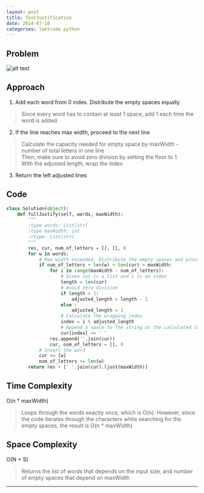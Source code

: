 ```yaml
---
layout: post
title: TextJustification
date: 2024-07-10
categories: leetcode python
---
```


## Problem
![alt text](/blog/public/img/TextJustification.png)

## Approach
1. Add each word from 0 index. Distribute the empty spaces equally
> Since every word has to contain at least 1 space, add 1 each time the word is added

2. If the line reaches max width, proceed to the next line
> Calculate the capacity needed for empty space by maxWidth - number of total letters in one line  
Then, make sure to avoid zero division by setting the floor to 1.  
With the adjusted length, wrap the index

3. Return the left adjusted lines 

## Code
```python
class Solution(object):
    def fullJustify(self, words, maxWidth):
        """
        :type words: List[str]
        :type maxWidth: int
        :rtype: List[str]
        """
        res, cur, num_of_letters = [], [], 0
        for w in words:
            # Max width exceeded. Distribute the empty spaces and proceed to the next line
            if num_of_letters + len(w) + len(cur) > maxWidth:
                for i in range(maxWidth - num_of_letters):
                    # Given cur is a list and i is an index
                    length = len(cur)
                    # Avoid zero division
                    if length > 1:
                        adjusted_length = length - 1
                    else :
                        adjusted_length = 1
                    # Calculate the wrapping index
                    index = i % adjusted_length  
                    # Append a space to the string at the calculated index
                    cur[index] += ' '  
                res.append(''.join(cur))
                cur, num_of_letters = [], 0
            # Insert the word
            cur += [w]
            num_of_letters += len(w)
        return res + [' '.join(cur).ljust(maxWidth)]
```
## Time Complexity
O(n * maxWidth)
> Loops through the words exactly once, which is O(n). However, since the code iterates through the characters while searching for the empty spaces, the result is O(n * maxWidth)

## Space Complexity
O(N + S)
> Returns the list of words that depends on the input size, and number of empty spaces that depend on maxWidth

---